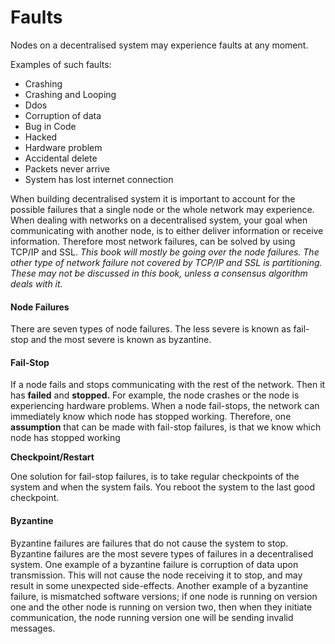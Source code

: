 # Faults

Nodes on a decentralised system may experience faults at any moment.

Examples of such faults:

* Crashing
* Crashing and Looping
* Ddos
* Corruption of data
* Bug in Code
* Hacked
* Hardware problem
* Accidental delete
* Packets never arrive
* System has lost internet connection

When building decentralised system it is important to account for the possible failures that a single node or the whole network may experience. When dealing with networks on a decentralised system, your goal when communicating with another node, is to either deliver information or receive information. Therefore most network failures, can be solved by using TCP/IP and SSL. _This book will mostly be going over the node failures. The other type of network failure not covered by TCP/IP and SSL is partitioning. These may not be discussed in this book, unless a consensus algorithm deals with it._

#### **Node Failures**

There are seven types of node failures. The less severe is known as fail-stop and the most severe is known as byzantine.

#### Fail-Stop

If a node fails and stops communicating with the rest of the network. Then it has **failed** and **stopped.** For example, the node crashes or the node is experiencing hardware problems. When a node fail-stops, the network can immediately know which node has stopped working. Therefore, one **assumption** that can be made with fail-stop failures, is that we know which node has stopped working

**Checkpoint/Restart**

One solution for fail-stop failures, is to take regular checkpoints of the system and when the system fails. You reboot the system to the last good checkpoint.

#### **Byzantine**

Byzantine failures are failures that do not cause the system to stop. Byzantine failures are the most severe types of failures in a decentralised system. One example of a byzantine failure is corruption of data upon transmission. This will not cause the node receiving it to stop, and may result in some unexpected side-effects. Another example of a byzantine failure, is mismatched software versions; if one node is running on version one and the other node is running on version two, then when they initiate communication, the node running version one will be sending invalid messages.

